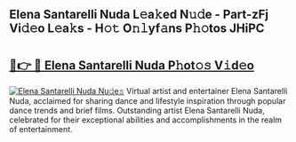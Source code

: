 ## Elena Santarelli Nuda L𝚎a𝚔ed N𝚞𝚍e - Part-zFj Vi𝚍𝚎o L𝚎a𝚔s - H𝚘𝚝 O𝚗𝚕yf𝚊ns P𝚑𝚘tos JHiPC

# <h2><a href="http://kf07on.oniu.top/?m=Elena+Santarelli+Nuda">🔗👉 🔴 Elena Santarelli Nuda P𝚑ot𝚘𝚜 V𝚒d𝚎o</a></h2>

[![Elena Santarelli Nuda Nu𝚍e𝚜](https://i.imgur.com/0qMVB7G.gif)](http://kf07on.oniu.top/?m=Elena+Santarelli+Nuda)
Virtual artist and entertainer Elena Santarelli Nuda, acclaimed for sharing dance and lifestyle inspiration through popular dance trends and brief films. Outstanding artist Elena Santarelli Nuda, celebrated for their exceptional abilities and accomplishments in the realm of entertainment.  
